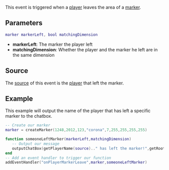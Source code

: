 This event is triggered when a [player](/docs/player.md "wikilink") leaves the area of a [marker](/marker.md "wikilink").

Parameters
----------

``` lua
marker markerLeft, bool matchingDimension
```

-   **markerLeft**: The marker the player left
-   **matchingDimension**: Whether the player and the marker he left are in the same dimension

Source
------

The [source](/docs/event_system#event_source.md "wikilink") of this event is the [player](/player.md "wikilink") that left the marker.

Example
-------

This example will output the name of the player that has left a specific marker to the chatbox.

``` lua
-- Create our marker
marker = createMarker(1248,2012,123,"corona",7,255,255,255,255)

function someoneLeftMarker(markerLeft,matchingDimension)
   -- Output our message
   outputChatBox(getPlayerName(source).." has left the marker!",getRootElement(),255,0,0)
end
-- Add an event handler to trigger our function
addEventHandler("onPlayerMarkerLeave",marker,someoneLeftMarker)
```
